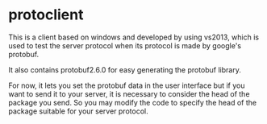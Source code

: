 protoclient
===========

This is a client based on windows and developed by using vs2013, which is used to test the server protocol 
when its protocol is made by google's protobuf.

It also contains protobuf2.6.0 for easy generating the protobuf library.

For now, it lets you set the protobuf data in the user interface but if you want to send it to your server,
 it is necessary to consider the head of the package you send. So you may modify the code to specify the head of
 the package suitable for your server protocol.
